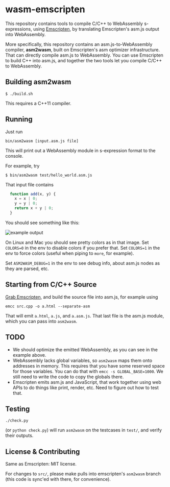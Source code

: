 # wasm-emscripten

This repository contains tools to compile C/C++ to WebAssembly s-expressions, using [Emscripten](http://emscripten.org/), by translating Emscripten's asm.js output into WebAssembly.

More specifically, this repository contains an asm.js-to-WebAssembly compiler, **asm2wasm**, built on Emscripten's asm optimizer infrastructure. That can directly compile asm.js to WebAssembly. You can use Emscripten to build C++ into asm.js, and together the two tools let you compile C/C++ to WebAssembly.

## Building asm2wasm

```
$ ./build.sh
```

This requires a C++11 compiler.

## Running

Just run

```
bin/asm2wasm [input.asm.js file]
```

This will print out a WebAssembly module in s-expression format to the console.

For example, try

```
$ bin/asm2wasm test/hello_world.asm.js
```

That input file contains

```javascript
  function add(x, y) {
    x = x | 0;
    y = y | 0;
    return x + y | 0;
  }
```

You should see something like this:

![example output](https://raw.github.com/WebAssembly/wasm-emscripten/master/media/example.png)

On Linux and Mac you should see pretty colors as in that image. Set `COLORS=0` in the env to disable colors if you prefer that. Set `COLORS=1` in the env to force colors (useful when piping to `more`, for example).

Set `ASM2WASM_DEBUG=1` in the env to see debug info, about asm.js nodes as they are parsed, etc.

## Starting from C/C++ Source

[Grab Emscripten](http://kripken.github.io/emscripten-site/docs/getting_started/downloads.html), and build the source file into asm.js, for example using

```
emcc src.cpp -o a.html --separate-asm
```

That will emit `a.html`, `a.js`, and `a.asm.js`. That last file is the asm.js module, which you can pass into `asm2wasm`.

## TODO

 * We should optimize the emitted WebAssembly, as you can see in the example above.
 * WebAssembly lacks global variables, so `asm2wasm` maps them onto addresses in memory. This requires that you have some reserved space for those variables. You can do that with `emcc -s GLOBAL_BASE=1000`. We still need to write the code to copy the globals there.
 * Emscripten emits asm.js and JavaScript, that work together using web APIs to do things like print, render, etc. Need to figure out how to test that.

## Testing

```
./check.py
```

(or `python check.py`) will run `asm2wasm` on the testcases in `test/`, and verify their outputs.

## License & Contributing

Same as Emscripten: MIT license.

For changes to `src/`, please make pulls into emscripten's `asm2wasm` branch (this code is sync'ed with there, for convenience).


